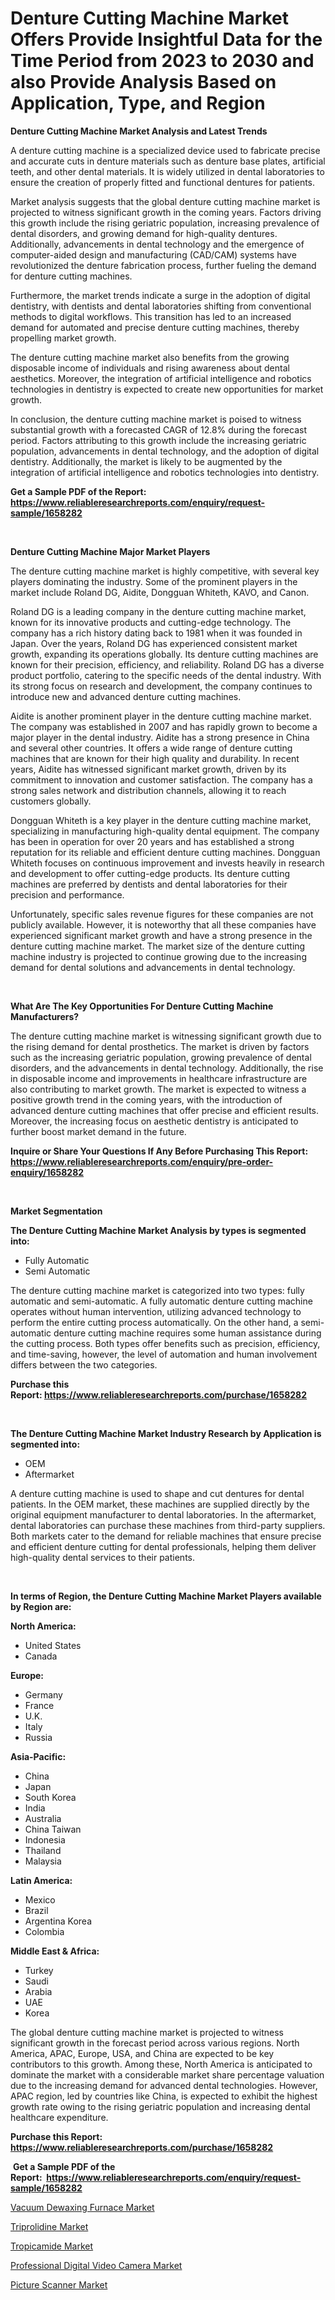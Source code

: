 <p><h1>Denture Cutting Machine Market Offers Provide Insightful Data for the Time Period from 2023 to 2030 and also Provide Analysis Based on Application, Type, and Region</h1></p><p><strong>Denture Cutting Machine Market Analysis and Latest Trends</strong></p>
<p><p>A denture cutting machine is a specialized device used to fabricate precise and accurate cuts in denture materials such as denture base plates, artificial teeth, and other dental materials. It is widely utilized in dental laboratories to ensure the creation of properly fitted and functional dentures for patients.</p><p>Market analysis suggests that the global denture cutting machine market is projected to witness significant growth in the coming years. Factors driving this growth include the rising geriatric population, increasing prevalence of dental disorders, and growing demand for high-quality dentures. Additionally, advancements in dental technology and the emergence of computer-aided design and manufacturing (CAD/CAM) systems have revolutionized the denture fabrication process, further fueling the demand for denture cutting machines.</p><p>Furthermore, the market trends indicate a surge in the adoption of digital dentistry, with dentists and dental laboratories shifting from conventional methods to digital workflows. This transition has led to an increased demand for automated and precise denture cutting machines, thereby propelling market growth.</p><p>The denture cutting machine market also benefits from the growing disposable income of individuals and rising awareness about dental aesthetics. Moreover, the integration of artificial intelligence and robotics technologies in dentistry is expected to create new opportunities for market growth.</p><p>In conclusion, the denture cutting machine market is poised to witness substantial growth with a forecasted CAGR of 12.8% during the forecast period. Factors attributing to this growth include the increasing geriatric population, advancements in dental technology, and the adoption of digital dentistry. Additionally, the market is likely to be augmented by the integration of artificial intelligence and robotics technologies into dentistry.</p></p>
<p><strong>Get a Sample PDF of the Report:&nbsp; <a href="https://www.reliableresearchreports.com/enquiry/request-sample/1658282">https://www.reliableresearchreports.com/enquiry/request-sample/1658282</a></strong></p>
<p>&nbsp;</p>
<p><strong>Denture Cutting Machine Major Market Players</strong></p>
<p><p>The denture cutting machine market is highly competitive, with several key players dominating the industry. Some of the prominent players in the market include Roland DG, Aidite, Dongguan Whiteth, KAVO, and Canon. </p><p>Roland DG is a leading company in the denture cutting machine market, known for its innovative products and cutting-edge technology. The company has a rich history dating back to 1981 when it was founded in Japan. Over the years, Roland DG has experienced consistent market growth, expanding its operations globally. Its denture cutting machines are known for their precision, efficiency, and reliability. Roland DG has a diverse product portfolio, catering to the specific needs of the dental industry. With its strong focus on research and development, the company continues to introduce new and advanced denture cutting machines. </p><p>Aidite is another prominent player in the denture cutting machine market. The company was established in 2007 and has rapidly grown to become a major player in the dental industry. Aidite has a strong presence in China and several other countries. It offers a wide range of denture cutting machines that are known for their high quality and durability. In recent years, Aidite has witnessed significant market growth, driven by its commitment to innovation and customer satisfaction. The company has a strong sales network and distribution channels, allowing it to reach customers globally.</p><p>Dongguan Whiteth is a key player in the denture cutting machine market, specializing in manufacturing high-quality dental equipment. The company has been in operation for over 20 years and has established a strong reputation for its reliable and efficient denture cutting machines. Dongguan Whiteth focuses on continuous improvement and invests heavily in research and development to offer cutting-edge products. Its denture cutting machines are preferred by dentists and dental laboratories for their precision and performance.</p><p>Unfortunately, specific sales revenue figures for these companies are not publicly available. However, it is noteworthy that all these companies have experienced significant market growth and have a strong presence in the denture cutting machine market. The market size of the denture cutting machine industry is projected to continue growing due to the increasing demand for dental solutions and advancements in dental technology.</p></p>
<p>&nbsp;</p>
<p><strong>What Are The Key Opportunities For Denture Cutting Machine Manufacturers?</strong></p>
<p><p>The denture cutting machine market is witnessing significant growth due to the rising demand for dental prosthetics. The market is driven by factors such as the increasing geriatric population, growing prevalence of dental disorders, and the advancements in dental technology. Additionally, the rise in disposable income and improvements in healthcare infrastructure are also contributing to market growth. The market is expected to witness a positive growth trend in the coming years, with the introduction of advanced denture cutting machines that offer precise and efficient results. Moreover, the increasing focus on aesthetic dentistry is anticipated to further boost market demand in the future.</p></p>
<p><strong>Inquire or Share Your Questions If Any Before Purchasing This Report: <a href="https://www.reliableresearchreports.com/enquiry/pre-order-enquiry/1658282">https://www.reliableresearchreports.com/enquiry/pre-order-enquiry/1658282</a></strong></p>
<p>&nbsp;</p>
<p><strong>Market Segmentation</strong></p>
<p><strong>The Denture Cutting Machine Market Analysis by types is segmented into:</strong></p>
<p><ul><li>Fully Automatic</li><li>Semi Automatic</li></ul></p>
<p><p>The denture cutting machine market is categorized into two types: fully automatic and semi-automatic. A fully automatic denture cutting machine operates without human intervention, utilizing advanced technology to perform the entire cutting process automatically. On the other hand, a semi-automatic denture cutting machine requires some human assistance during the cutting process. Both types offer benefits such as precision, efficiency, and time-saving, however, the level of automation and human involvement differs between the two categories.</p></p>
<p><strong>Purchase this Report:&nbsp;<a href="https://www.reliableresearchreports.com/purchase/1658282">https://www.reliableresearchreports.com/purchase/1658282</a></strong></p>
<p>&nbsp;</p>
<p><strong>The Denture Cutting Machine Market Industry Research by Application is segmented into:</strong></p>
<p><ul><li>OEM</li><li>Aftermarket</li></ul></p>
<p><p>A denture cutting machine is used to shape and cut dentures for dental patients. In the OEM market, these machines are supplied directly by the original equipment manufacturer to dental laboratories. In the aftermarket, dental laboratories can purchase these machines from third-party suppliers. Both markets cater to the demand for reliable machines that ensure precise and efficient denture cutting for dental professionals, helping them deliver high-quality dental services to their patients.</p></p>
<p>&nbsp;</p>
<p><strong>In terms of Region, the Denture Cutting Machine Market Players available by Region are:</strong></p>
<p>
    <p> <strong> North America: </strong>
        <ul>
            <li>United States</li>
            <li>Canada</li>
        </ul>
        </p> 
    <p> <strong> Europe: </strong>
        <ul>
            <li>Germany</li>
            <li>France</li>
            <li>U.K.</li>
            <li>Italy</li>
            <li>Russia</li>
        </ul>
        </p> 
    <p> <strong> Asia-Pacific: </strong>
        <ul>
            <li>China</li>
            <li>Japan</li>
            <li>South Korea</li>
            <li>India</li>
            <li>Australia</li>
            <li>China Taiwan</li>
            <li>Indonesia</li>
            <li>Thailand</li>
            <li>Malaysia</li>
        </ul>
        </p> 
    <p> <strong> Latin America: </strong>
        <ul>
            <li>Mexico</li>
            <li>Brazil</li>
            <li>Argentina Korea</li>
            <li>Colombia</li>
        </ul>
        </p> 
    <p> <strong> Middle East & Africa: </strong>
        <ul>
            <li>Turkey</li>
            <li>Saudi</li>
            <li>Arabia</li>
            <li>UAE</li>
            <li>Korea</li>
        </ul>
    </p>
    </p>
<p><p>The global denture cutting machine market is projected to witness significant growth in the forecast period across various regions. North America, APAC, Europe, USA, and China are expected to be key contributors to this growth. Among these, North America is anticipated to dominate the market with a considerable market share percentage valuation due to the increasing demand for advanced dental technologies. However, APAC region, led by countries like China, is expected to exhibit the highest growth rate owing to the rising geriatric population and increasing dental healthcare expenditure.</p></p>
<p><strong>Purchase this Report: <a href="https://www.reliableresearchreports.com/purchase/1658282">https://www.reliableresearchreports.com/purchase/1658282</a></strong></p>
<p>&nbsp;<strong>Get a Sample PDF of the Report:&nbsp;&nbsp;<a href="https://www.reliableresearchreports.com/enquiry/request-sample/1658282">https://www.reliableresearchreports.com/enquiry/request-sample/1658282</a></strong></p>
<p><strong></strong></p>
<p><p><a href="https://github.com/RichRobinson5/Market-Research-Report-List-2/blob/main/vacuum-dewaxing-furnace-market.md">Vacuum Dewaxing Furnace Market</a></p><p><a href="https://medium.com/@marcoshoppe2023/triprolidine-market-insight-market-trends-growth-forecasted-from-2023-to-2030-fe6619fc085f">Triprolidine Market</a></p><p><a href="https://medium.com/@vallieemard78/tropicamide-market-the-key-to-successful-business-strategy-forecast-till-2030-cee96413d199">Tropicamide Market</a></p><p><a href="https://www.linkedin.com/pulse/professional-digital-video-camera-market-insights-players-1l8ac/">Professional Digital Video Camera Market</a></p><p><a href="https://www.linkedin.com/pulse/picture-scanner-market-size-share-global-analysis-report-2023-riv6c/">Picture Scanner Market</a></p></p>